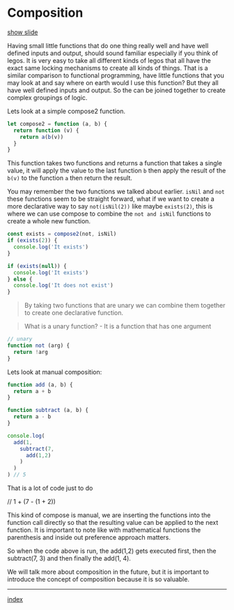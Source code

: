 # Composition

<a target="\_slides" href="https://slide-img-cmpqnfsjep.now.sh?img=http://restaurantnewsrelease.com/wp-content/uploads/2016/04/SUBWAY-Sandwich-Shops-to-Include-Calories-on-all-US-Menu-Boards-This-Month.jpg">show slide</a>

Having small little functions that do one thing really well and have well defined inputs and output, should sound familiar especially if you think of legos. It is very easy to take all different kinds of legos that all have the exact same locking mechanisms to create all kinds of things. That is a similar comparison to functional programming, have little functions that you may look at and say where on earth would I use this function? But they all have well defined inputs and output. So the can be joined together to create complex groupings of logic.

Lets look at a simple compose2 function.

``` js
let compose2 = function (a, b) {
  return function (v) {
    return a(b(v))
  }
}
```

This function takes two functions and returns a function that takes a single value, it will apply the value to the last function `b` then apply the result of the `b(v)` to the function `a` then return the result.

You may remember the two functions we talked about earlier. `isNil` and `not` these functions seem to be straight forward, what if we want to create a more declarative way to say `not(isNil(2))` like maybe `exists(2)`, this is where we can use compose to combine the `not and isNil` functions to create a whole new function.

``` js
const exists = compose2(not, isNil)
if (exists(2)) {
  console.log('It exists')
}

if (exists(null)) {
  console.log('It exists')
} else {
  console.log('It does not exist')
}
```

> By taking two functions that are unary we can combine them together to create one declarative function.

> What is a unary function? - It is a function that has one argument

``` js
// unary
function not (arg) {
  return !arg
}
```

Lets look at manual composition:

``` js
function add (a, b) {
  return a + b
}

function subtract (a, b) {
  return a - b
}

console.log(
  add(1,
    subtract(7,
      add(1,2)
    )
  )
) // 5
```

That is a lot of code just to do

// 1 + (7 - (1 + 2))

This kind of compose is manual, we are inserting the functions into the function call directly so that the resulting value can be applied to the next function. It is important to note like with mathematical functions the parenthesis and inside out preference approach matters.

So when the code above is run, the add(1,2) gets executed first, then the subtract(7, 3) and then finally the add(1, 4).

We will talk more about composition in the future, but it is important to introduce the concept of composition because it is so valuable.

---

[index](/)
